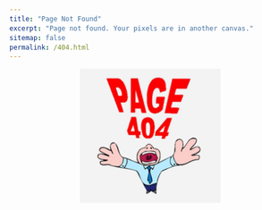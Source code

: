 ```yaml
---
title: "Page Not Found"
excerpt: "Page not found. Your pixels are in another canvas."
sitemap: false
permalink: /404.html
---
```


<center><img src="../assets/images/404.jpg" width="50%" height="50%"></center>
